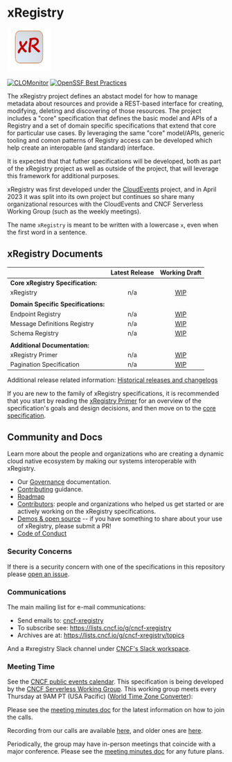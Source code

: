 # xRegistry

<!-- no verify-specs -->

<!-- ![xRegistry logo](docs/artwork/xReg.jpg) -->
<img src="./docs/artwork/xReg.jpg" width=100 height=100>

[![CLOMonitor](https://img.shields.io/endpoint?url=https://clomonitor.io/api/projects/cncf/cloudevents/badge)](https://clomonitor.io/projects/cncf/cloudevents)
[![OpenSSF Best Practices](https://bestpractices.coreinfrastructure.org/projects/7295/badge)](https://bestpractices.coreinfrastructure.org/projects/7295)

The xRegistry project defines an abstact model for how to manage metadata
about resources and provide a REST-based interface for creating, modifying,
deleting and discovering of those resources. The project includes a "core"
specification that defines the basic model and APIs of a Registry and a
set of domain specific specifications that extend that core for particular
use cases. By leveraging the same "core" model/APIs, generic tooling and
comon patterns of Registry access can be developed which help create an
interopable (and standard) interface.

It is expected that that futher specifications will be developed, both as
part of the xRegistry project as well as outside of the project, that will
leverage this framework for additional purposes.

xRegistry was first developed under the [CloudEvents](https://cloudevents.io)
project, and in April 2023 it was split into its own project but continues
so share many organizational resources with the CloudEvents and CNCF Serverless
Working Group (such as the weekly meetings).

The name `xRegistry` is meant to be written with a lowercase `x`, even when
the first word in a sentence.

## xRegistry Documents

|                               |                                 Latest Release                                  |                                      Working Draft                                       |
| :---------------------------- | :-----------------------------------------------------------------------------: | :--------------------------------------------------------------------------------------: |
| **Core xRegistry Specification:**    |
| xRegistry                     | n/a | [WIP](core/spec.md) |
|                               |
| **Domain Specific Specifications:**  |
| Endpoint Registry             | n/a | [WIP](endpoint/spec.md)                         |
| Message Definitions Registry  | n/a | [WIP](message/spec.md)                         |
| Schema Registry               | n/a | [WIP](schema/spec.md)                         |
|                               |
| **Additional Documentation:** |
| xRegistry Primer              | n/a | [WIP](core/primer.md)                          |
| Pagination Specification      | n/a | [WIP](pagination/spec.md)                          |

Additional release related information:
  [Historical releases and changelogs](docs/RELEASES.md)

If you are new to the family of xRegistry specifications, it is recommended
that you start by reading the [xRegistry Primer](core/primer.md) for an
overview of the specification's goals and design decisions, and then move on
to the [core specification](core/spec.md).

## Community and Docs

Learn more about the people and organizations who are creating a dynamic cloud
native ecosystem by making our systems interoperable with xRegistry.

- Our [Governance](docs/GOVERNANCE.md) documentation.
- [Contributing](docs/CONTRIBUTING.md) guidance.
- [Roadmap](docs/ROADMAP.md)
- [Contributors](docs/contributors.md): people and organizations who helped
  us get started or are actively working on the xRegistry specifications.
- [Demos & open source](docs/README.md) -- if you have something to share
  about your use of xRegistry, please submit a PR!
- [Code of Conduct](https://github.com/cncf/foundation/blob/master/code-of-conduct.md)

### Security Concerns

If there is a security concern with one of the specifications in this
repository please [open an issue](https://github.com/xregistry/spec/issues).

### Communications

The main mailing list for e-mail communications:

- Send emails to: [cncf-xregistry](mailto:cncf-xregistry@lists.cncf.io)
- To subscribe see: https://lists.cncf.io/g/cncf-xregistry
- Archives are at: https://lists.cncf.io/g/cncf-xregistry/topics

And a #xregistry Slack channel under
[CNCF's Slack workspace](http://slack.cncf.io/).

### Meeting Time

See the [CNCF public events calendar](https://www.cncf.io/community/calendar/).
This specification is being developed by the
[CNCF Serverless Working Group](https://github.com/cncf/wg-serverless). This
working group meets every Thursday at 9AM PT (USA Pacific)
([World Time Zone Converter](http://www.thetimezoneconverter.com/?t=9:00%20am&tz=San%20Francisco&)):

Please see the
[meeting minutes doc](https://docs.google.com/document/d/1OVF68rpuPK5shIHILK9JOqlZBbfe91RNzQ7u_P7YCDE/edit#)
for the latest information on how to join the calls.

Recording from our calls are available
[here](https://www.youtube.com/playlist?list=PLO-qzjSpLN1BEyKjOVX_nMg7ziHXUYwec), and
older ones are
[here](https://www.youtube.com/playlist?list=PLj6h78yzYM2Ph7YoBIgsZNW_RGJvNlFOt).

Periodically, the group may have in-person meetings that coincide with a major
conference. Please see the
[meeting minutes doc](https://docs.google.com/document/d/1OVF68rpuPK5shIHILK9JOqlZBbfe91RNzQ7u_P7YCDE/edit#)
for any future plans.
